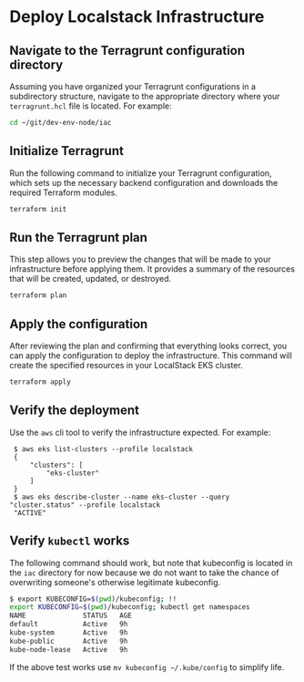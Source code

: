 Deploy Localstack Infrastructure
================================

## Navigate to the Terragrunt configuration directory
   Assuming you have organized your Terragrunt configurations in a subdirectory structure, navigate to the
   appropriate directory where your `terragrunt.hcl` file is located. For example:
   ```bash
   cd ~/git/dev-env-node/iac
   ```

## Initialize Terragrunt
   Run the following command to initialize your Terragrunt configuration, which sets up the necessary backend
   configuration and downloads the required Terraform modules.
   ```bash
   terraform init
   ```

## Run the Terragrunt plan
   This step allows you to preview the changes that will be made to your infrastructure before applying them.
   It provides a summary of the resources that will be created, updated, or destroyed.
   ```bash
   terraform plan
   ```

## Apply the configuration
   After reviewing the plan and confirming that everything looks correct, you can apply the configuration to deploy
   the infrastructure. This command will create the specified resources in your LocalStack EKS cluster.
   ```bash
   terraform apply
   ```

## Verify the deployment
   Use the `aws` cli tool to verify the infrastructure expected.  For example:
   ```shell
    $ aws eks list-clusters --profile localstack
    {
        "clusters": [
            "eks-cluster"
        ]
    }
    $ aws eks describe-cluster --name eks-cluster --query "cluster.status" --profile localstack
    "ACTIVE"
   ```

## Verify `kubectl` works
   The following command should work, but note that kubeconfig is located in the `iac` directory for now because
   we do not want to take the chance of overwriting someone's otherwise legitimate kubeconfig.
   ```bash
   $ export KUBECONFIG=$(pwd)/kubeconfig; !!
   export KUBECONFIG=$(pwd)/kubeconfig; kubectl get namespaces
   NAME              STATUS   AGE
   default           Active   9h
   kube-system       Active   9h
   kube-public       Active   9h
   kube-node-lease   Active   9h
   ```
   If the above test works use `mv kubeconfig ~/.kube/config` to simplify life.

